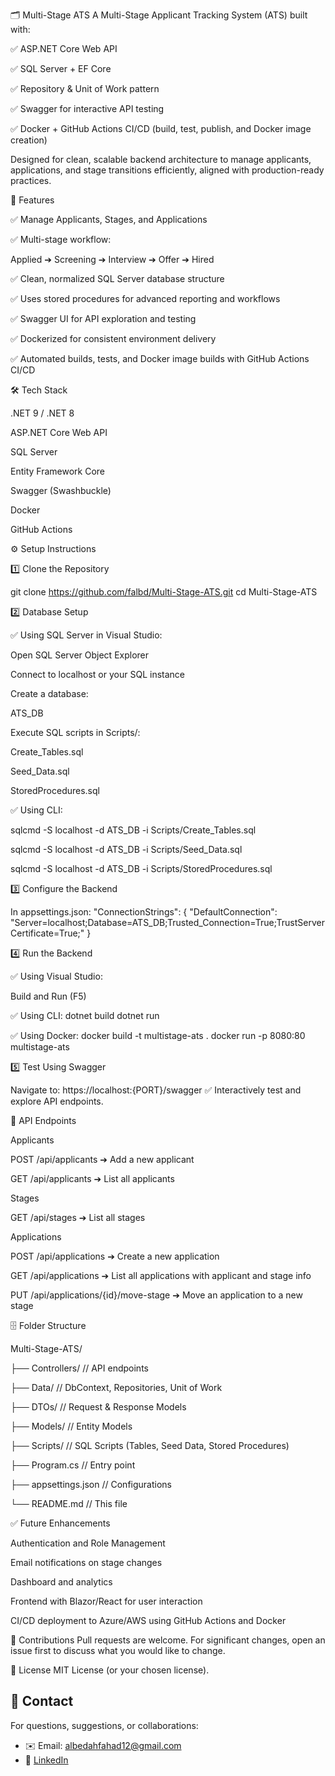 🗂️ Multi-Stage ATS
A Multi-Stage Applicant Tracking System (ATS) built with:

✅ ASP.NET Core Web API

✅ SQL Server + EF Core

✅ Repository & Unit of Work pattern

✅ Swagger for interactive API testing

✅ Docker + GitHub Actions CI/CD (build, test, publish, and Docker image creation)

Designed for clean, scalable backend architecture to manage applicants, applications, and stage transitions efficiently, aligned with production-ready practices.

🚀 Features

✅ Manage Applicants, Stages, and Applications

✅ Multi-stage workflow:

Applied ➔ Screening ➔ Interview ➔ Offer ➔ Hired

✅ Clean, normalized SQL Server database structure

✅ Uses stored procedures for advanced reporting and workflows

✅ Swagger UI for API exploration and testing

✅ Dockerized for consistent environment delivery

✅ Automated builds, tests, and Docker image builds with GitHub Actions CI/CD

🛠️ Tech Stack

.NET 9 / .NET 8

ASP.NET Core Web API

SQL Server

Entity Framework Core

Swagger (Swashbuckle)

Docker

GitHub Actions

⚙️ Setup Instructions

1️⃣ Clone the Repository

git clone https://github.com/falbd/Multi-Stage-ATS.git
cd Multi-Stage-ATS

2️⃣ Database Setup

✅ Using SQL Server in Visual Studio:

Open SQL Server Object Explorer

Connect to localhost or your SQL instance

Create a database:

ATS_DB

Execute SQL scripts in Scripts/:

Create_Tables.sql

Seed_Data.sql

StoredProcedures.sql

✅ Using CLI:

sqlcmd -S localhost -d ATS_DB -i Scripts/Create_Tables.sql

sqlcmd -S localhost -d ATS_DB -i Scripts/Seed_Data.sql

sqlcmd -S localhost -d ATS_DB -i Scripts/StoredProcedures.sql

3️⃣ Configure the Backend

In appsettings.json:
"ConnectionStrings": {
    "DefaultConnection": "Server=localhost;Database=ATS_DB;Trusted_Connection=True;TrustServerCertificate=True;"
}

4️⃣ Run the Backend

✅ Using Visual Studio:

Build and Run (F5)

✅ Using CLI:
dotnet build
dotnet run

✅ Using Docker:
docker build -t multistage-ats .
docker run -p 8080:80 multistage-ats

5️⃣ Test Using Swagger

Navigate to:
https://localhost:{PORT}/swagger
✅ Interactively test and explore API endpoints.

📡 API Endpoints

Applicants

POST /api/applicants ➔ Add a new applicant

GET /api/applicants ➔ List all applicants

Stages

GET /api/stages ➔ List all stages

Applications

POST /api/applications ➔ Create a new application

GET /api/applications ➔ List all applications with applicant and stage info

PUT /api/applications/{id}/move-stage ➔ Move an application to a new stage

🗄️ Folder Structure

Multi-Stage-ATS/

├── Controllers/          // API endpoints

├── Data/                 // DbContext, Repositories, Unit of Work

├── DTOs/                 // Request & Response Models

├── Models/               // Entity Models

├── Scripts/              // SQL Scripts (Tables, Seed Data, Stored Procedures)

├── Program.cs            // Entry point

├── appsettings.json      // Configurations

└── README.md             // This file

✅ Future Enhancements

Authentication and Role Management

Email notifications on stage changes

Dashboard and analytics

Frontend with Blazor/React for user interaction

CI/CD deployment to Azure/AWS using GitHub Actions and Docker

🤝 Contributions
Pull requests are welcome. For significant changes, open an issue first to discuss what you would like to change.

📜 License
MIT License (or your chosen license).

## 📧 Contact

For questions, suggestions, or collaborations:

- ✉️ Email: albedahfahad12@gmail.com
- 💼 [LinkedIn](https://www.linkedin.com/in/fahad-albedah-a087b8220/)
